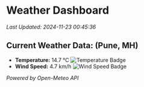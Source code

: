 
# Weather Dashboard

_Last Updated: 2024-11-23 00:45:36_

## Current Weather Data: (Pune, MH)
- **Temperature:** 14.7 °C ![Temperature Badge](https://img.shields.io/badge/Temperature-Low%20Temp-blue)
- **Wind Speed:** 4.7 km/h ![Wind Speed Badge](https://img.shields.io/badge/Wind%20Speed-Low%20Wind-blue)

*Powered by Open-Meteo API*
